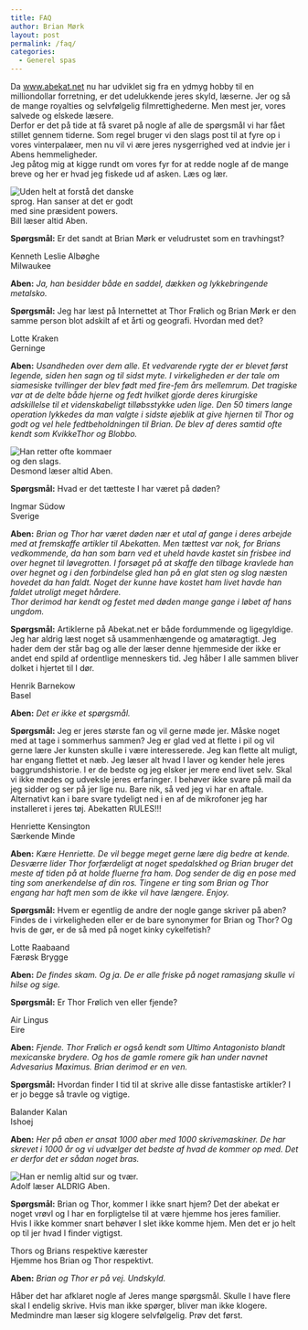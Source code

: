 ```yaml
---
title: FAQ
author: Brian Mørk
layout: post
permalink: /faq/
categories:
  - Generel spas
---
```

Da www.abekat.net nu har udviklet sig fra en ydmyg hobby til en milliondollar forretning, er det udelukkende jeres skyld, læserne. Jer og så de mange royalties og selvfølgelig filmrettighederne. Men mest jer, vores salvede og elskede læsere.  
Derfor er det på tide at få svaret på nogle af alle de spørgsmål vi har fået stillet gennem tiderne. Som regel bruger vi den slags post til at fyre op i vores vinterpalæer, men nu vil vi ære jeres nysgerrighed ved at indvie jer i Abens hemmeligheder.  
Jeg påtog mig at kigge rundt om vores fyr for at redde nogle af de mange breve og her er hvad jeg fiskede ud af asken. Læs og lær.

<div class="bitImage bitRight" style="width: 228px">
  <img src="http://www.abekat.net/wp-content/images/bill.jpg" alt="Uden helt at forstå det danske sprog. Han sanser at det er godt med sine præsident powers." /><br /> Bill læser altid Aben.
</div>

**Spørgsmål:** Er det sandt at Brian Mørk er veludrustet som en travhingst?

Kenneth Leslie Albøghe  
Milwaukee

**Aben:** *Ja, han besidder både en saddel, dækken og lykkebringende metalsko.*

**Spørgsmål:** Jeg har læst på Internettet at Thor Frølich og Brian Mørk er den samme person blot adskilt af et årti og geografi. Hvordan med det?

Lotte Kraken  
Gerninge

**Aben:** *Usandheden over dem alle. Et vedvarende rygte der er blevet først legende, siden hen sagn og til sidst myte. I virkeligheden er der tale om siamesiske tvillinger der blev født med fire-fem års mellemrum. Det tragiske var at de delte både hjerne og fedt hvilket gjorde deres kirurgiske adskillelse til et videnskabeligt tilløbsstykke uden lige. Den 50 timers lange operation lykkedes da man valgte i sidste øjeblik at give hjernen til Thor og godt og vel hele fedtbeholdningen til Brian. De blev af deres samtid ofte kendt som KvikkeThor og Blobbo.*

<div class="bitImage bitLeft" style="width: 182px">
  <img src="http://www.abekat.net/wp-content/images/tutu.jpg" alt="Han retter ofte kommaer og den slags." /><br /> Desmond læser altid Aben.
</div>

**Spørgsmål:** Hvad er det tætteste I har været på døden?

Ingmar Südow  
Sverige

**Aben:** *Brian og Thor har været døden nær et utal af gange i deres arbejde med at fremskaffe artikler til Abekatten. Men tættest var nok, for Brians vedkommende, da han som barn ved et uheld havde kastet sin frisbee ind over hegnet til løvegrotten. I forsøget på at skaffe den tilbage kravlede han over hegnet og i den forbindelse gled han på en glat sten og slog næsten hovedet da han faldt. Noget der kunne have kostet ham livet havde han faldet utroligt meget hårdere.  
Thor derimod har kendt og festet med døden mange gange i løbet af hans ungdom.*

**Spørgsmål:** Artiklerne på Abekat.net er både fordummende og ligegyldige. Jeg har aldrig læst noget så usammenhængende og amatøragtigt. Jeg hader dem der står bag og alle der læser denne hjemmeside der ikke er andet end spild af ordentlige menneskers tid. Jeg håber I alle sammen bliver dolket i hjertet til I dør.

Henrik Barnekow  
Basel

**Aben:** *Det er ikke et spørgsmål.*

**Spørgsmål:** Jeg er jeres største fan og vil gerne møde jer. Måske noget med at tage i sommerhus sammen? Jeg er glad ved at flette i pil og vil gerne lære Jer kunsten skulle i være interesserede. Jeg kan flette alt muligt, har engang flettet et næb. Jeg læser alt hvad I laver og kender hele jeres baggrundshistorie. I er de bedste og jeg elsker jer mere end livet selv. Skal vi ikke mødes og udveksle jeres erfaringer. I behøver ikke svare på mail da jeg sidder og ser på jer lige nu. Bare nik, så ved jeg vi har en aftale. Alternativt kan i bare svare tydeligt ned i en af de mikrofoner jeg har installeret i jeres tøj. Abekatten RULES!!!

Henriette Kensington  
Særkende Minde

**Aben:** *Kære Henriette. De vil begge meget gerne lære dig bedre at kende. Desværre lider Thor forfærdeligt at noget spedalskhed og Brian bruger det meste af tiden på at holde fluerne fra ham. Dog sender de dig en pose med ting som anerkendelse af din ros. Tingene er ting som Brian og Thor engang har haft men som de ikke vil have længere. Enjoy.*

**Spørgsmål:** Hvem er egentlig de andre der nogle gange skriver på aben? Findes de i virkeligheden eller er de bare synonymer for Brian og Thor? Og hvis de gør, er de så med på noget kinky cykelfetish?

Lotte Raabaand  
Færøsk Brygge

**Aben:** *De findes skam. Og ja. De er alle friske på noget ramasjang skulle vi hilse og sige.* 

**Spørgsmål:** Er Thor Frølich ven eller fjende?

Air Lingus  
Eire

**Aben:** *Fjende. Thor Frølich er også kendt som Ultimo Antagonisto blandt mexicanske brydere. Og hos de gamle romere gik han under navnet Advesarius Maximus. Brian derimod er en ven.*

**Spørgsmål:** Hvordan finder I tid til at skrive alle disse fantastiske artikler? I er jo begge så travle og vigtige.

Balander Kalan  
Ishoej

**Aben:** *Her på aben er ansat 1000 aber med 1000 skrivemaskiner. De har skrevet i 1000 år og vi udvælger det bedste af hvad de kommer op med. Det er derfor det er sådan noget bras.*

<div class="bitImage bitRight" style="width: 248px">
  <img src="http://www.abekat.net/wp-content/images/hitler.jpg" alt="Han er nemlig altid sur og tvær." /><br /> Adolf læser ALDRIG Aben.
</div>

**Spørgsmål:** Brian og Thor, kommer I ikke snart hjem? Det der abekat er noget vrøvl og I har en forpligtelse til at være hjemme hos jeres familier. Hvis I ikke kommer snart behøver I slet ikke komme hjem. Men det er jo helt op til jer hvad I finder vigtigst.

Thors og Brians respektive kærester  
Hjemme hos Brian og Thor respektivt.

**Aben:** *Brian og Thor er på vej. Undskyld.*

Håber det har afklaret nogle af Jeres mange spørgsmål. Skulle I have flere skal I endelig skrive. Hvis man ikke spørger, bliver man ikke klogere. Medmindre man læser sig klogere selvfølgelig. Prøv det først.